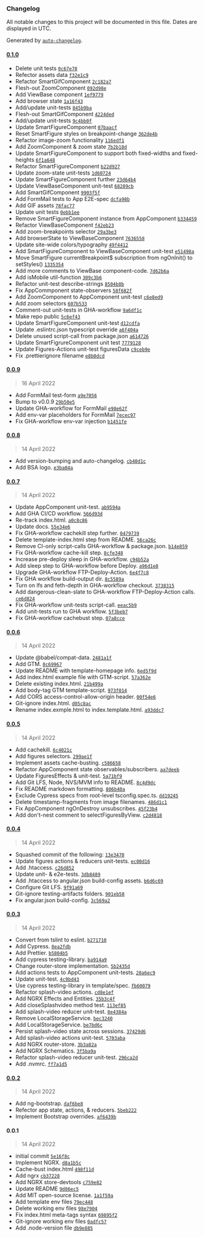 ### Changelog

All notable changes to this project will be documented in this file. Dates are displayed in UTC.

Generated by [`auto-changelog`](https://github.com/CookPete/auto-changelog).

#### [0.1.0](https://github.com/tlei123/blackswanarchery/compare/0.0.9...0.1.0)

- Delete unit tests [`0c67e78`](https://github.com/tlei123/blackswanarchery/commit/0c67e7886bd25bd67f88791cb111d7d376198f0d)
- Refector assets data [`f32e1c9`](https://github.com/tlei123/blackswanarchery/commit/f32e1c99faa8d8a72881b9d490d89e7656cc3c32)
- Refactor SmartGifComponent [`2c182a7`](https://github.com/tlei123/blackswanarchery/commit/2c182a7b33dbf1e9b1d3e72b52fb0a675e616790)
- Flesh-out ZoomComponent [`092d98e`](https://github.com/tlei123/blackswanarchery/commit/092d98edc21f24a4089d46b707bb099f5ce01349)
- Add ViewBase component [`1ef9779`](https://github.com/tlei123/blackswanarchery/commit/1ef9779f37a3ede2914772bc30492c3034d758fa)
- Add browser state [`1a16f43`](https://github.com/tlei123/blackswanarchery/commit/1a16f4376c8e9f74e30be96fcbafd6cdbc8837a9)
- Add/update unit-tests [`845b9ba`](https://github.com/tlei123/blackswanarchery/commit/845b9bac1d58e32f8d1095e36bfa5df63acad024)
- Flesh-out SmartGifComponent [`4224ded`](https://github.com/tlei123/blackswanarchery/commit/4224dedf0fa6ed050db52c2ff490254c317578ef)
- Add/update unit-tests [`9c4bb0f`](https://github.com/tlei123/blackswanarchery/commit/9c4bb0f90de2d6886b18919a9e3b76f924f530a1)
- Update SmartFigureComponent [`07baacf`](https://github.com/tlei123/blackswanarchery/commit/07baacf801a644928cc00ab3561bf1b8d968f9a5)
- Reset SmartFigure styles on breakpoint-change [`362de4b`](https://github.com/tlei123/blackswanarchery/commit/362de4bdad34bee62819f5fc4e32f3106f2e4b84)
- Refactor image-zoom functionality [`116edf1`](https://github.com/tlei123/blackswanarchery/commit/116edf179f336b977f3184911c78ff69edbc877e)
- Add ZoomComponent & zoom state [`7b2b18d`](https://github.com/tlei123/blackswanarchery/commit/7b2b18d3ad4b48a037c0e2816c575b90016e48f6)
- Update SmartFigureComponent to support both fixed-widths and fixed-heights [`6f1a648`](https://github.com/tlei123/blackswanarchery/commit/6f1a648eb6f62e9e733f0f68ec20170c32e10b2c)
- Refactor SmartFigureComponent [`b22d927`](https://github.com/tlei123/blackswanarchery/commit/b22d92726d755f0eaccef15ed2cd6dbc9de00856)
- Update zoom-state unit-tests [`1d60724`](https://github.com/tlei123/blackswanarchery/commit/1d6072487f07dee31378511653ef6f767608a48d)
- Update SmartFigureComponent further [`23d64b4`](https://github.com/tlei123/blackswanarchery/commit/23d64b40ac16d1821c0ee881daeea170163038fe)
- Update ViewBaseComponent unit-test [`68289cb`](https://github.com/tlei123/blackswanarchery/commit/68289cb801c08147acb237a245ad1aef863106b1)
- Add SmartGifComponent [`9903f5f`](https://github.com/tlei123/blackswanarchery/commit/9903f5fb8da283fc9200f32db75c1356a8a16a81)
- Add FormMail tests to App E2E-spec [`dcfa98b`](https://github.com/tlei123/blackswanarchery/commit/dcfa98b44e236ee48387c42e3032c211cd15b5c6)
- Add GIF assets [`78fac77`](https://github.com/tlei123/blackswanarchery/commit/78fac77a6983147ebcec1314887beb30cf6daddb)
- Update unit tests [`0ebb1ee`](https://github.com/tlei123/blackswanarchery/commit/0ebb1eede40b4a51f136eb442652515d76c7f1ba)
- Remove SmartFigureComponent instance from AppComponent [`b334459`](https://github.com/tlei123/blackswanarchery/commit/b33445906f8b27ac20c69bddc7b5ec37e1ea379c)
- Refactor ViewBaseComponent [`f42eb23`](https://github.com/tlei123/blackswanarchery/commit/f42eb231d71e955259adea93c12e5d4dda3f4f62)
- Add zoom-breakpoints selector [`29a3be3`](https://github.com/tlei123/blackswanarchery/commit/29a3be3007d30a8d63d641a24e1a5202886d8a04)
- Add browserState to ViewBaseComponent [`7636558`](https://github.com/tlei123/blackswanarchery/commit/76365584c989f753645db81f620b3e125057caab)
- Update site-wide colors/typography [`49f4412`](https://github.com/tlei123/blackswanarchery/commit/49f441220a1e5c39da001c35b31bc980d4cfc4e1)
- Add SmartFigureComponent to ViewBaseComponent unit-test [`e51498a`](https://github.com/tlei123/blackswanarchery/commit/e51498aa7dc2e99a78503ab4ac7f67df7992388e)
- Move SmartFigure currentBreakpoint$ subscription from ngOnInit() to setStyles() [`1335354`](https://github.com/tlei123/blackswanarchery/commit/1335354d2c0332ee12c09863069b9493822cdeee)
- Add more comments to ViewBase component-code. [`7d62b6a`](https://github.com/tlei123/blackswanarchery/commit/7d62b6a46df8ad7cf44417bf5c86bac5f7756003)
- Add isMobile util-function [`309c3b6`](https://github.com/tlei123/blackswanarchery/commit/309c3b65e875f91cf0ecba946ab7e0f3231ffaac)
- Refactor unit-test describe-strings [`8504b8b`](https://github.com/tlei123/blackswanarchery/commit/8504b8b86972c7c6371305564d0f7d730b23cd4c)
- Fix AppCommponent state-observers [`58f682f`](https://github.com/tlei123/blackswanarchery/commit/58f682f9ab16d65ebd2ce1509580dc1448bfa464)
- Add ZoomComponent to AppComponent unit-test [`c6e8ed9`](https://github.com/tlei123/blackswanarchery/commit/c6e8ed96231b62657b3708c47f90385912052653)
- Add zoom selectors [`607b533`](https://github.com/tlei123/blackswanarchery/commit/607b5332a4aebfa0729a86abc6f3f368969d700b)
- Comment-out unit-tests in GHA-workflow [`9a6df1c`](https://github.com/tlei123/blackswanarchery/commit/9a6df1c00af49a72ffd625f0b02aca0b2c72da5d)
- Make repo public [`5c6ef43`](https://github.com/tlei123/blackswanarchery/commit/5c6ef43062c3c7459e19443e1460cf220498dadb)
- Update SmartFigureComponent unit-test [`d12cdfa`](https://github.com/tlei123/blackswanarchery/commit/d12cdfa697d60d459e5df609612974c9ecdb38ad)
- Update .eslintrc.json typescript override [`a6f404a`](https://github.com/tlei123/blackswanarchery/commit/a6f404a66415faacf4577c00ba890b912b4f4fa3)
- Delete unused script-call from package.json [`a614726`](https://github.com/tlei123/blackswanarchery/commit/a614726da19693d4c7f5fa939cb31240fdd99581)
- Update SmartFigrureComponent unit test [`7779128`](https://github.com/tlei123/blackswanarchery/commit/7779128ef8415f0b8cd136c2b005833c14d67189)
- Update Figures-Actions unit-test figuresData [`c9ceb9e`](https://github.com/tlei123/blackswanarchery/commit/c9ceb9e67c1c35067347682bf5f34436563788e2)
- Fix .prettierignore filename [`e8b0dcd`](https://github.com/tlei123/blackswanarchery/commit/e8b0dcd4266512855253b93eea733e99ab5e1a59)

#### [0.0.9](https://github.com/tlei123/blackswanarchery/compare/0.0.8...0.0.9)

> 16 April 2022

- Add FormMail test-form [`a9e7056`](https://github.com/tlei123/blackswanarchery/commit/a9e70562878d48c9ebc00820c2e62da8cb17bdbf)
- Bump to v0.0.9 [`29b50e5`](https://github.com/tlei123/blackswanarchery/commit/29b50e58cd3ac3d640eb79744bbda2c18fbc5922)
- Update GHA-workflow for FormMail [`e98e62f`](https://github.com/tlei123/blackswanarchery/commit/e98e62f3150f01583d628e04c8884a0e59e255d2)
- Add env-var placeholders for FormMail [`7ecec97`](https://github.com/tlei123/blackswanarchery/commit/7ecec972a64a4c5ff05b97f31841c6868488c645)
- Fix GHA-workflow env-var injection [`b1451fe`](https://github.com/tlei123/blackswanarchery/commit/b1451feaddbddd1a0484df92189b2b84b7e2fab2)

#### [0.0.8](https://github.com/tlei123/blackswanarchery/compare/0.0.7...0.0.8)

> 14 April 2022

- Add version-bumping and auto-changelog. [`cb40d1c`](https://github.com/tlei123/blackswanarchery/commit/cb40d1cb8d90acd78c27de121db930e01b9b6a95)
- Add BSA logo. [`e3ba04a`](https://github.com/tlei123/blackswanarchery/commit/e3ba04ac3d548b8e16642f39537be0526ea3f049)

#### [0.0.7](https://github.com/tlei123/blackswanarchery/compare/0.0.6...0.0.7)

> 14 April 2022

- Update AppComponent unit-test. [`ab9594a`](https://github.com/tlei123/blackswanarchery/commit/ab9594a5c8b24864cc7160878e827c7ed326f219)
- Add GHA CI/CD workflow. [`566d93d`](https://github.com/tlei123/blackswanarchery/commit/566d93d758b4d44f114925ded435e1cf08e858ad)
- Re-track index.html. [`a0c8c86`](https://github.com/tlei123/blackswanarchery/commit/a0c8c869cdc8b4b51e159b60aa80a1182515e444)
- Update docs. [`55e34e6`](https://github.com/tlei123/blackswanarchery/commit/55e34e6f4fd273f5f54979a48043b7013411c1d2)
- Fix GHA-workflow cachekill step further. [`0479739`](https://github.com/tlei123/blackswanarchery/commit/04797391385fa999ea0f7261bc21fb15780ca2b7)
- Delete template-index.html step from README. [`56ca26c`](https://github.com/tlei123/blackswanarchery/commit/56ca26c967ba2b0236ea3334630645eb780291fb)
- Remove CI-only script-calls GHA-workflow & package.json. [`b14e859`](https://github.com/tlei123/blackswanarchery/commit/b14e85949a24f09a8b27370ba5c69afa193b8d9f)
- Fix GHA-workflow cache-kill step. [`8cfe348`](https://github.com/tlei123/blackswanarchery/commit/8cfe348472fed087a32aa4541df3ae004d1cd029)
- Increase pre-deploy sleep in GHA-workflow. [`c94b52a`](https://github.com/tlei123/blackswanarchery/commit/c94b52a66f96cc00ab5309c2001b365fcbc3b740)
- Add sleep step to GHA-workflow before Deploy. [`a96d1e8`](https://github.com/tlei123/blackswanarchery/commit/a96d1e8bb4bdfd085ec74e4c35685283a2e0c613)
- Upgrade GHA-workflow FTP-Deploy-Action. [`6e4f7c8`](https://github.com/tlei123/blackswanarchery/commit/6e4f7c8a8f86292ab655cabd1e1288d5fcb9120c)
- Fix GHA workflow build-output dir. [`8c5589a`](https://github.com/tlei123/blackswanarchery/commit/8c5589a1a1b5dbdd5045e381415c48e0412bb1e1)
- Turn on lfs and feth-depth in GHA-workflow checkout. [`3738315`](https://github.com/tlei123/blackswanarchery/commit/373831587943e6b0a774f57df72aacd3cd094ecf)
- Add dangerous-clean-slate to GHA-workflow FTP-Deploy-Action calls. [`ce6d824`](https://github.com/tlei123/blackswanarchery/commit/ce6d8242839c9429aa1d432bb2baaa48d03d01d4)
- Fix GHA-workflow unit-tests script-call. [`eeac5b9`](https://github.com/tlei123/blackswanarchery/commit/eeac5b9f7e778be959050d7c685dee6fde17187d)
- Add unit-tests run to GHA workflow. [`5f3beb7`](https://github.com/tlei123/blackswanarchery/commit/5f3beb749d0e7fdd01b13887ab6cbaa0eaed536a)
- Fix GHA-workflow cachebust step. [`07a8cce`](https://github.com/tlei123/blackswanarchery/commit/07a8cceb0ad132c1a0d550fe5a84b4f61d5aea84)

#### [0.0.6](https://github.com/tlei123/blackswanarchery/compare/0.0.5...0.0.6)

> 14 April 2022

- Update @babel/compat-data. [`2481a1f`](https://github.com/tlei123/blackswanarchery/commit/2481a1f71959283131659a2072197022ee600ae7)
- Add GTM. [`0c69967`](https://github.com/tlei123/blackswanarchery/commit/0c69967a00a40375434cb14a2ff0cbd151976d2e)
- Update README with template-homepage info. [`6ed5f9d`](https://github.com/tlei123/blackswanarchery/commit/6ed5f9db472ede02ec8908070cd2e14f928144f6)
- Add index.html example file with GTM-script. [`57a362e`](https://github.com/tlei123/blackswanarchery/commit/57a362e6bcc2afc0669afe1916045c0e4aa6b53d)
- Delete existing index.html. [`21b499a`](https://github.com/tlei123/blackswanarchery/commit/21b499a8670803aa7d17678ec4fb5c33e5882aaf)
- Add body-tag GTM template-script. [`973f014`](https://github.com/tlei123/blackswanarchery/commit/973f01476b387b96daf851a3a6a4018f00a1099b)
- Add CORS access-control-allow-origin header. [`00f54e6`](https://github.com/tlei123/blackswanarchery/commit/00f54e633c77b402a688c88129a8e6041c5e65b7)
- Git-ignore index.html. [`d05c8ac`](https://github.com/tlei123/blackswanarchery/commit/d05c8ac4cc985921be0773c26d1e972d08016843)
- Rename index.exmple.html to index.template.html. [`a93ddc7`](https://github.com/tlei123/blackswanarchery/commit/a93ddc700bd34302c4546dbdc309342b847f9a09)

#### [0.0.5](https://github.com/tlei123/blackswanarchery/compare/0.0.4...0.0.5)

> 14 April 2022

- Add cachekill. [`6c4021c`](https://github.com/tlei123/blackswanarchery/commit/6c4021cecf5e367411d48d54ee1e3e29d7e47929)
- Add figures selectors. [`299ae1f`](https://github.com/tlei123/blackswanarchery/commit/299ae1fb0a9998c9c20780fd420de7f8d8697b2b)
- Implement assets cache-busting. [`c586658`](https://github.com/tlei123/blackswanarchery/commit/c586658ef2c86bf96cd0de5f424da8c87da78ac2)
- Refactor AppComponent state observables/subscribers. [`aa7deeb`](https://github.com/tlei123/blackswanarchery/commit/aa7deeb130c9fa239c123b97d06665375b125310)
- Update FiguresEffects & unit-test. [`5a71bf9`](https://github.com/tlei123/blackswanarchery/commit/5a71bf90566ac50ce1f604841d1c339af8a8de98)
- Add Git LFS, Node, NVS/MVM info to README. [`8c4d9dc`](https://github.com/tlei123/blackswanarchery/commit/8c4d9dcc43798f4a05bbebaeae0da3ee3e0815df)
- Fix README markdown formatting. [`806b40a`](https://github.com/tlei123/blackswanarchery/commit/806b40a2ce65879109338d401f61b001629c1398)
- Exclude Cypress specs from root-level tsconfig.spec.ts. [`dd19245`](https://github.com/tlei123/blackswanarchery/commit/dd19245985a9316dbd83d99817da97bf6c800126)
- Delete timestamp-fragments from image filenames. [`486d1c1`](https://github.com/tlei123/blackswanarchery/commit/486d1c16d811838a74d13663e7327caa0aa106fa)
- Fix AppComponent ngOnDestroy unsubscribes. [`45f23b4`](https://github.com/tlei123/blackswanarchery/commit/45f23b48245320d7bcae9cb5e0879692edf50f2e)
- Add don't-nest comment to selectFiguresByView. [`c2d4818`](https://github.com/tlei123/blackswanarchery/commit/c2d4818e491bdd8f1dcbaf9ccf4fab2669bea2cb)

#### [0.0.4](https://github.com/tlei123/blackswanarchery/compare/0.0.3...0.0.4)

> 14 April 2022

- Squashed commit of the following: [`13e3470`](https://github.com/tlei123/blackswanarchery/commit/13e34703ca05922c56af9487818d767f5c988acc)
- Update figures actions & reducers unit-tests. [`ec00d16`](https://github.com/tlei123/blackswanarchery/commit/ec00d1603840e45bc3da459ef717fabcd0e918f5)
- Add .htaccess. [`c26d852`](https://github.com/tlei123/blackswanarchery/commit/c26d8520be16ca7a5958a4e34d1a877f852337b1)
- Update unit- & e2e-tests. [`3db8489`](https://github.com/tlei123/blackswanarchery/commit/3db84892cce937c7e75f3052d917dd7be80be363)
- Add .htaccess to angular.json build-config assets. [`b6d6c69`](https://github.com/tlei123/blackswanarchery/commit/b6d6c69dd5f8e2454c4a308d1378f6b82a6c096c)
- Configure Git LFS. [`9f91a69`](https://github.com/tlei123/blackswanarchery/commit/9f91a692c0bb21d6ee0a11b31ab1b8a96294c921)
- Git-ignore testing-artifacts folders. [`901eb58`](https://github.com/tlei123/blackswanarchery/commit/901eb580c48f27365518c6517c7fe7c3ef40cc5f)
- Fix angular.json build-config. [`3c569a2`](https://github.com/tlei123/blackswanarchery/commit/3c569a24dbfa964cc41cc557e52d0e2d5fbbffa0)

#### [0.0.3](https://github.com/tlei123/blackswanarchery/compare/0.0.2...0.0.3)

> 14 April 2022

- Convert from tslint to eslint. [`b271710`](https://github.com/tlei123/blackswanarchery/commit/b271710de57dbfd7796029ab747b87afad901a89)
- Add Cypress. [`8ea2fdb`](https://github.com/tlei123/blackswanarchery/commit/8ea2fdbd4e88600b7bb10b6d1b3353c98b9d5410)
- Add Prettier. [`b5804b5`](https://github.com/tlei123/blackswanarchery/commit/b5804b5d569dda6322bb45f19bcd07e0c59edda0)
- Add cypress testing-library. [`ba914a9`](https://github.com/tlei123/blackswanarchery/commit/ba914a969c358be80ef87c1add19ea8009f2e48b)
- Change router-store implementation. [`5b2435d`](https://github.com/tlei123/blackswanarchery/commit/5b2435d1a76e1a2fa07fe6f047c84b5305108007)
- Add actions tests to AppComponent unit-tests. [`28a6ec9`](https://github.com/tlei123/blackswanarchery/commit/28a6ec9b167e50543517fb9b86831de697adc97a)
- Update unit-test. [`4c9bd43`](https://github.com/tlei123/blackswanarchery/commit/4c9bd4307f30a6ec5f67048633a7b9c1b21f606a)
- Use cypress testing-library in template/spec. [`fb60079`](https://github.com/tlei123/blackswanarchery/commit/fb6007956a702359effbc3a312172c723e1e2d35)
- Refactor splash-video actions. [`cd8e1ef`](https://github.com/tlei123/blackswanarchery/commit/cd8e1ef14f998ee8bcc82c106f8a6d20a7249754)
- Add NGRX Effects and Entities. [`35b3c4f`](https://github.com/tlei123/blackswanarchery/commit/35b3c4f4072513a049dad07196f75857abf43b6d)
- Add closeSplashvideo method test. [`113ef85`](https://github.com/tlei123/blackswanarchery/commit/113ef853c434d6bc619e354267795885632124ff)
- Add splash-video reducer unit-test. [`8e4384a`](https://github.com/tlei123/blackswanarchery/commit/8e4384a11d2d2b920941263979501b31516746ca)
- Remove LocalStorageService. [`bec3240`](https://github.com/tlei123/blackswanarchery/commit/bec324042f4b269c5969417365b31003a7107036)
- Add LocalStorageService. [`be7bd6c`](https://github.com/tlei123/blackswanarchery/commit/be7bd6c1fa98cb2e8232f32884bd642a8e786663)
- Persist splash-video state across sessions. [`37429d6`](https://github.com/tlei123/blackswanarchery/commit/37429d6da17e652437a77679c9cfd342d5a9c68e)
- Add splash-video actions unit-test. [`5703aba`](https://github.com/tlei123/blackswanarchery/commit/5703abafd6e3122b559add29b46c4b0eeddbb83f)
- Add NGRX router-store. [`3b3a82a`](https://github.com/tlei123/blackswanarchery/commit/3b3a82a2d17f9c4b39bcd2a1716c4d29797b6bac)
- Add NGRX Schematics. [`3f5ba9a`](https://github.com/tlei123/blackswanarchery/commit/3f5ba9a377aa27f3d6f00a38937c0bc201948ed0)
- Refactor splash-video reducer unit-test. [`296ca2d`](https://github.com/tlei123/blackswanarchery/commit/296ca2d81ccbfa05f6aa4ad5a03e96b179fa9cd3)
- Add .nvmrc. [`ff7a1d5`](https://github.com/tlei123/blackswanarchery/commit/ff7a1d59641a7c6012247746bcf0fe9dbcde27cf)

#### [0.0.2](https://github.com/tlei123/blackswanarchery/compare/0.0.1...0.0.2)

> 14 April 2022

- Add ng-bootstrap. [`daf6be8`](https://github.com/tlei123/blackswanarchery/commit/daf6be8a824d50b7603fa53907577184330a1bd2)
- Refector app state, actions, & reducers. [`5beb222`](https://github.com/tlei123/blackswanarchery/commit/5beb222e41b415016382a563537af70c8540f6e1)
- Implement Bootstrap overrides. [`af6439b`](https://github.com/tlei123/blackswanarchery/commit/af6439b66adb95de303d661027f36b1f61e71751)

#### 0.0.1

> 14 April 2022

- initial commit [`5e16f8c`](https://github.com/tlei123/blackswanarchery/commit/5e16f8cc0668302362f01584ad1efb2f4db57c90)
- Implement NGRX. [`d8a1b5c`](https://github.com/tlei123/blackswanarchery/commit/d8a1b5cc408a5c6cd32bf4fbda2dccf72a89bbff)
- Cache-bust index.html [`498f11d`](https://github.com/tlei123/blackswanarchery/commit/498f11d57f33fc48905930ef232e233f7abeee66)
- Add ngrx [`cb37228`](https://github.com/tlei123/blackswanarchery/commit/cb37228a4f3c5bbb42cb9680e8a7ac1cb640d2a1)
- Add NGRX store-devtools [`c759e82`](https://github.com/tlei123/blackswanarchery/commit/c759e82f478e78f2dc4eabae08535a0f8919c926)
- Update README [`9d86ec5`](https://github.com/tlei123/blackswanarchery/commit/9d86ec5aae2f3100fe6a14bd67aa195b73d5a822)
- Add MIT open-source license. [`1a1f59a`](https://github.com/tlei123/blackswanarchery/commit/1a1f59aaa5dcb87f1f3afe07473a5531eee9fb50)
- Add template env files [`79ec448`](https://github.com/tlei123/blackswanarchery/commit/79ec448dcf375814f61339c81d535a30eb231fe0)
- Delete working env files [`98e7904`](https://github.com/tlei123/blackswanarchery/commit/98e7904a75deafb8c6e68e0ed70c16ea6f2c271b)
- Fix index.html meta-tags syntax [`69895f2`](https://github.com/tlei123/blackswanarchery/commit/69895f2d4b25df466f19b77b5f6885c08f356b65)
- Git-ignore working env files [`0adfc57`](https://github.com/tlei123/blackswanarchery/commit/0adfc57c460fa1926fdd7b2951949fc8a4959955)
- Add .node-version file [`db9e885`](https://github.com/tlei123/blackswanarchery/commit/db9e885b6b5ea963454678c04af9edc1252dcf92)
